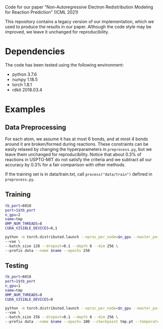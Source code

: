 Code for our paper "Non-Autoregressive Electron Redistribution Modeling for Reaction Prediction" (ICML 2021)

This repository contains a legacy version of our implementation, which we used to produce the results in our paper.
Although the code style may be improved, we leave it unchanged for reproducibility.

# Dependencies
The code has been tested using the following environment:
* python 3.7.6
* numpy 1.18.5
* torch 1.8.1
* rdkit 2018.03.4

# Examples
## Data Preprocessing
For each atom, we assume it has at most 6 bonds, and at most 4 bonds around it are broken/formed during reactions.
These constraints can be easily relaxed by changing the hyperparameters in `preprocess.py`, but we leave them unchanged for reproducibility.
Notice that about 0.3% of reactions in USPTO-MIT do not satisfy the criteria and we subtract all our accuracy by 0.3% for a fair comparison with other methods.

If the training set is in data/train.txt, call 
`process("data/train")`
defined in `preprocess.py`. 


## Training

```bash
tb_port=6018
port=1$tb_port
n_gpu=2
name=tmp
OMP_NUM_THREADS=8
CUDA_VISIBLE_DEVICES=0,1

python -m torch.distributed.launch --nproc_per_node=$n_gpu --master_port $port ./main.py --world_size $n_gpu --train \
--vae \
--batch_size 128 --dropout=0.1 --depth 6 --dim 256 \
--prefix data --name $name --epochs 250
```

## Testing

```bash
tb_port=6018
port=1$tb_port
n_gpu=1 
name=tmp
OMP_NUM_THREADS=8
CUDA_VISIBLE_DEVICES=0

python -m torch.distributed.launch --nproc_per_node=$n_gpu --master_port $port ./main.py --world_size $n_gpu --test \
--vae \
--batch_size 256 --dropout=0.1 --depth 6 --dim 256 \
--prefix data --name $name --epochs 100 --checkpoint tmp.pt --temperature 0.0
```